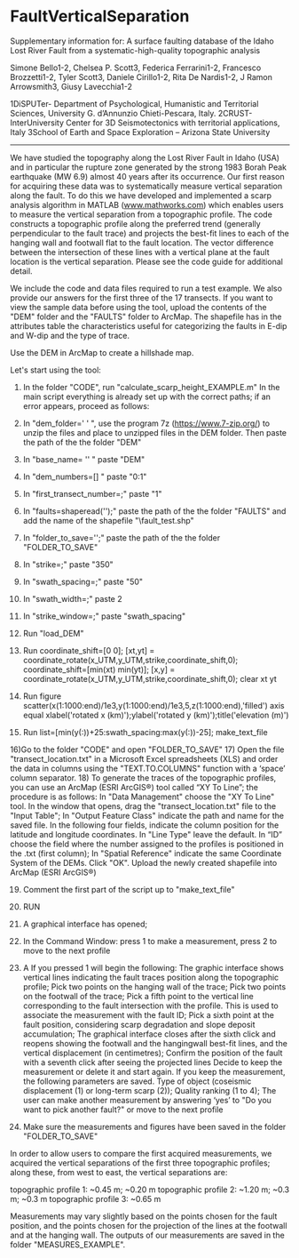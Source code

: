 # FaultVerticalSeparation

Supplementary information for:
A surface faulting database of the Idaho Lost River Fault from a systematic-high-quality topographic analysis

Simone Bello1-2, Chelsea P. Scott3, Federica Ferrarini1-2, Francesco Brozzetti1-2, Tyler Scott3, Daniele Cirillo1-2, Rita De Nardis1-2, J Ramon Arrowsmith3, Giusy Lavecchia1-2

1DiSPUTer- Department of Psychological, Humanistic and Territorial Sciences, University G. d’Annunzio Chieti-Pescara, Italy.
2CRUST- InterUniversity Center for 3D Seismotectonics with territorial applications, Italy
3School of Earth and Space Exploration – Arizona State University

-------------------------------------------------------------------------------------------------------------------------------------------------------------------------------
We have studied the topography along the Lost River Fault in Idaho (USA) and in particular the rupture zone generated by the strong 1983 Borah Peak earthquake (MW 6.9) almost 40 years after its occurrence. Our first reason for acquiring these data was to systematically measure vertical separation along the fault.
To do this we have developed and implemented a scarp analysis algorithm in MATLAB (www.mathworks.com) which enables users to measure the vertical separation from a topographic profile. The code constructs a topographic profile along the preferred trend (generally perpendicular to the fault trace) and projects the best-fit lines to each of the hanging wall and footwall flat to the fault location. The vector difference between the intersection of these lines with a vertical plane at the fault location is the vertical separation.
Please see the code guide for additional detail. 


We include the code and data files required to run a test example. We also provide our answers for the first three of the 17 transects. 
If you want to view the sample data before using the tool, upload the contents of the "DEM" folder and the "FAULTS" folder to ArcMap.
The shapefile has in the attributes table the characteristics useful for categorizing the faults in E-dip and W-dip and the type of trace.

Use the DEM in ArcMap to create a hillshade map.

Let's start using the tool:

1) In the folder "CODE", run "calculate_scarp_height_EXAMPLE.m"
In the main script everything is already set up with the correct paths; if an error appears, proceed as follows:

2) In "dem_folder=' \' ", use the program 7z (https://www.7-zip.org/) to unzip the files and place to unzipped files in the DEM folder. Then paste the path of the the folder "DEM"
3) In "base_name= '' " paste "DEM"
4) In "dem_numbers=[] " paste "0:1"

5) In "first_transect_number=;" paste "1" 
6) In "faults=shaperead('');" paste the path of the the folder "FAULTS" and add the name of the shapefile "\fault_test.shp"
7) In "folder_to_save='';"  paste the path of the the folder "FOLDER_TO_SAVE"

8) In "strike=;" paste "350"
9) In "swath_spacing=;" paste "50"
10) In "swath_width=;" paste 2
11) In "strike_window=;" paste "swath_spacing"

12) Run "load_DEM"
13) Run coordinate_shift=[0 0];
	[xt,yt] = coordinate_rotate(x_UTM,y_UTM,strike,coordinate_shift,0);
	coordinate_shift=[min(xt) min(yt)];
	[x,y] = coordinate_rotate(x_UTM,y_UTM,strike,coordinate_shift,0);
	clear xt yt

14) Run figure
	scatter(x(1:1000:end)/1e3,y(1:1000:end)/1e3,5,z(1:1000:end),'filled')
	axis equal
	xlabel('rotated x (km)');ylabel('rotated y (km)');title('elevation (m)')

15) Run list=[min(y(:))+25:swath_spacing:max(y(:))-25];
	make_text_file

16)Go to the folder "CODE" and open "FOLDER_TO_SAVE"
17) Open the file "transect_location.txt" in a Microsoft Excel spreadsheets (XLS) and order the data in columns using the "TEXT.TO.COLUMNS" function with a ‘space’ column separator.
18) To generate the traces of the topographic profiles, you can use an ArcMap (ESRI ArcGIS®) tool called “XY To Line”; the procedure is as follows:
	In "Data Management" choose the "XY To Line" tool.
	In the window that opens, drag the "transect_location.txt" file to the "Input Table";
	In "Output Feature Class" indicate the path and name for the saved file.
	In the following four fields, indicate the column position for the latitude and longitude coordinates.
	In "Line Type" leave the default.
	In “ID” choose the field where the number assigned to the profiles is positioned in the .txt (first column);
	In "Spatial Reference" indicate the same Coordinate System of the DEMs.
	Click "OK".
	Upload the newly created shapefile into ArcMap (ESRI ArcGIS®)

19) Comment the first part of the script up to "make_text_file"
20) RUN 
21) A graphical interface has opened; 

22) In the Command Window: press 1 to make a measurement, press 2 to move to the next profile
23) A If you pressed 1 will begin the following:
	The graphic interface shows vertical lines indicating the fault traces position along the topographic profile;
	Pick two points on the hanging wall of the trace;
	Pick two points on the footwall of the trace;
	Pick a fifth point to the vertical line corresponding to the fault intersection with the profile. This is used to associate the measurement with the fault ID;
	Pick a sixth point at the fault position, considering scarp degradation and slope deposit accumulation;
	The graphical interface closes after the sixth click and reopens showing the footwall and the hangingwall best-fit lines, and the vertical displacement (in centimetres);
	Confirm the position of the fault with a seventh click after seeing the projected lines
	Decide to keep the measurement or delete it and start again.
	If you keep the measurement, the following parameters are saved.
	Type of object (coseismic displacement (1) or long-term scarp (2));
	Quality ranking (1 to 4);
	The user can make another measurement by answering ‘yes’ to "Do you want to pick another fault?" or move to the next profile
24) Make sure the measurements and figures have been saved in the folder "FOLDER_TO_SAVE"

In order to allow users to compare the first acquired measurements, we acquired the vertical separations of the first three topographic profiles; along these, from west to east, the vertical separations are:

topographic profile 1: ~0.45 m; ~0.20 m
topographic profile 2: ~1.20 m; ~0.3 m; ~0.3 m
topographic profile 3: ~0.65 m

Measurements may vary slightly based on the points chosen for the fault position, and the points chosen for the projection of the lines at the footwall and at the hanging wall.
The outputs of our measurements are saved in the folder "MEASURES_EXAMPLE".



